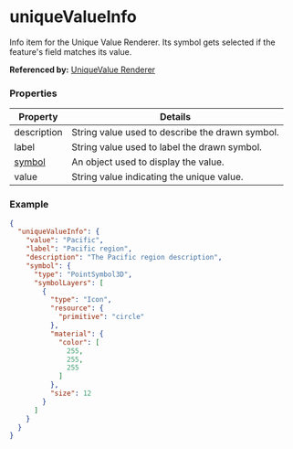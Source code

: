 # uniqueValueInfo

Info item for the Unique Value Renderer. Its symbol gets selected if the feature's field matches its value.

**Referenced by:** [UniqueValue Renderer](uniqueValueRenderer.md)

### Properties

| Property | Details
| --- | ---
| description | String value used to describe the drawn symbol.
| label | String value used to label the drawn symbol.
| [symbol](symbol3D.md) | An object used to display the value.
| value | String value indicating the unique value.


### Example

```json
{
  "uniqueValueInfo": {
    "value": "Pacific",
    "label": "Pacific region",
    "description": "The Pacific region description",
    "symbol": {
      "type": "PointSymbol3D",
      "symbolLayers": [
        {
          "type": "Icon",
          "resource": {
            "primitive": "circle"
          },
          "material": {
            "color": [
              255,
              255,
              255
            ]
          },
          "size": 12
        }
      ]
    }
  }
}
```

